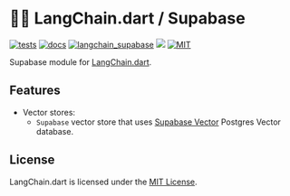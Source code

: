 # 🦜️🔗 LangChain.dart / Supabase

[![tests](https://img.shields.io/github/actions/workflow/status/davidmigloz/langchain_dart/test.yaml?logo=github&label=tests)](https://github.com/davidmigloz/langchain_dart/actions/workflows/test.yaml)
[![docs](https://img.shields.io/github/actions/workflow/status/davidmigloz/langchain_dart/pages%2Fpages-build-deployment?logo=github&label=docs)](https://github.com/davidmigloz/langchain_dart/actions/workflows/pages/pages-build-deployment)
[![langchain_supabase](https://img.shields.io/pub/v/langchain_supabase.svg)](https://pub.dev/packages/langchain_supabase)
[![](https://dcbadge.vercel.app/api/server/x4qbhqecVR?style=flat)](https://discord.gg/x4qbhqecVR)
[![MIT](https://img.shields.io/badge/license-MIT-purple.svg)](https://github.com/davidmigloz/langchain_dart/blob/main/LICENSE)

Supabase module for [LangChain.dart](https://github.com/davidmigloz/langchain_dart).

## Features

- Vector stores:
    * `Supabase` vector store that uses [Supabase Vector](https://supabase.com/vector)
    Postgres Vector database.

## License

LangChain.dart is licensed under the
[MIT License](https://github.com/davidmigloz/langchain_dart/blob/main/LICENSE).
